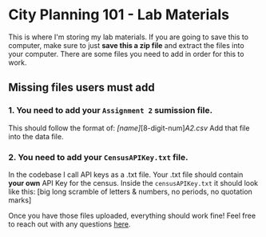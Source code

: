 # City Planning 101 - Lab Materials

This is where I'm storing my lab materials. If you are going to save this to computer, make sure to just **save this a zip file** and extract the files into your computer. There are some files you need to add in order for this to work.

## Missing files users must add

### 1. You need to add your `Assignment 2` sumission file. 
This should follow the format of: _[name]_[8-digit-num]_A2.csv_
Add that file into the data file.

### 2. You need to add your `CensusAPIKey.txt` file.
In the codebase I call API keys as a .txt file. Your .txt file should contain **your own** API Key for the census. Inside the `censusAPIKey.txt` it should look like this: [big long scramble of letters & numbers, no periods, no quotation marks]

Once you have those files uploaded, everything should work fine! Feel free to reach out with any questions [here](mailto:manpazito@berkeley.edu).
